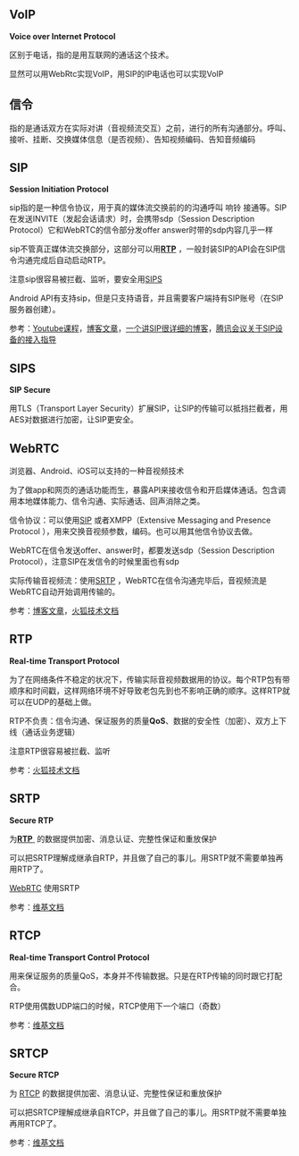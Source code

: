 ## VoIP
**Voice over Internet Protocol**

区别于电话，指的是用互联网的通话这个技术。

显然可以用WebRtc实现VoIP，用SIP的IP电话也可以实现VoIP

## 信令

指的是通话双方在实际对讲（音视频流交互）之前，进行的所有沟通部分。呼叫、接听、挂断、交换媒体信息（是否视频）、告知视频编码、告知音频编码

## SIP
**Session Initiation Protocol**

sip指的是一种信令协议，用于真的媒体流交换前的的沟通呼叫 响铃 接通等。SIP在发送INVITE（发起会话请求）时，会携带sdp（Session Description Protocol）它和WebRTC的信令部分发offer answer时带的sdp内容几乎一样

sip不管真正媒体流交换部分，这部分可以用[**RTP**](#RTP) ，一般封装SIP的API会在SIP信令沟通完成后自动启动RTP。

注意sip很容易被拦截、监听，要安全用[SIPS](#SIPS) 

Android API有支持sip，但是只支持语音，并且需要客户端持有SIP账号（在SIP服务器创建）。

参考：[Youtube课程](https://youtu.be/sP16vMAAXQw?si=GWnBdh4VSqTzvJr2)，[博客文章](https://getvoip.com/blog/webrtc-vs-sip/)，[一个讲SIP很详细的博客](https://www.cnblogs.com/zqhIndex/p/17211670.html)，[腾讯会议关于SIP设备的接入指导](https://meeting.tencent.com/support/categories/index.html?catalogueId=1435)

## SIPS
**SIP Secure**

用TLS（Transport Layer Security）扩展SIP，让SIP的传输可以抵挡拦截者，用AES对数据进行加密，让SIP更安全。

## WebRTC

浏览器、Android、iOS可以支持的一种音视频技术

为了做app和网页的通话功能而生，暴露API来接收信令和开启媒体通话。包含调用本地媒体能力、信令沟通、实际通话、回声消除之类。

信令协议：可以使用[SIP](#SIP) 或者XMPP（Extensive Messaging and Presence Protocol ），用来交换音视频参数，编码。也可以用其他信令协议去做。

WebRTC在信令发送offer、answer时，都要发送sdp（Session Description Protocol），注意SIP在发信令的时候里面也有sdp

实际传输音视频流：使用[SRTP](#SRTP) ，WebRTC在信令沟通完毕后，音视频流是WebRTC自动开始调用传输的。

参考：[博客文章](https://getvoip.com/blog/webrtc-vs-sip/)，[火狐技术文档](https://developer.mozilla.org/en-US/docs/Web/API/WebRTC_API/Intro_to_RTP)

## RTP
**Real-time Transport Protocol**

为了在网络条件不稳定的状况下，传输实际音视频数据用的协议。每个RTP包有带顺序和时间戳，这样网络环境不好导致老包先到也不影响正确的顺序。这样RTP就可以在UDP的基础上做。

RTP不负责：信令沟通、保证服务的质量**QoS**、数据的安全性（加密）、双方上下线（通话业务逻辑）

注意RTP很容易被拦截、监听

参考：[火狐技术文档](https://developer.mozilla.org/en-US/docs/Web/API/WebRTC_API/Intro_to_RTP)

## SRTP
**Secure RTP**

为[**RTP** ](#RTP) 的数据提供加密、消息认证、完整性保证和重放保护

可以把SRTP理解成继承自RTP，并且做了自己的事儿。用SRTP就不需要单独再用RTP了。

[WebRTC](#WebRTC) 使用SRTP

参考：[维基文档](https://zh.wikipedia.org/wiki/%E5%AE%89%E5%85%A8%E5%AE%9E%E6%97%B6%E4%BC%A0%E8%BE%93%E5%8D%8F%E8%AE%AE)

## RTCP
**Real-time Transport Control Protocol**

用来保证服务的质量QoS，本身并不传输数据。只是在RTP传输的同时跟它打配合。

RTP使用偶数UDP端口的时候，RTCP使用下一个端口（奇数）

参考：[维基文档](https://zh.wikipedia.org/wiki/%E5%AE%9E%E6%97%B6%E4%BC%A0%E8%BE%93%E6%8E%A7%E5%88%B6%E5%8D%8F%E8%AE%AE)

## SRTCP
**Secure RTCP**

为 [RTCP](#RTCP)  的数据提供加密、消息认证、完整性保证和重放保护

可以把SRTCP理解成继承自RTCP，并且做了自己的事儿。用SRTP就不需要单独再用RTCP了。

参考：[维基文档](https://zh.wikipedia.org/wiki/%E5%AE%89%E5%85%A8%E5%AE%9E%E6%97%B6%E4%BC%A0%E8%BE%93%E5%8D%8F%E8%AE%AE)
